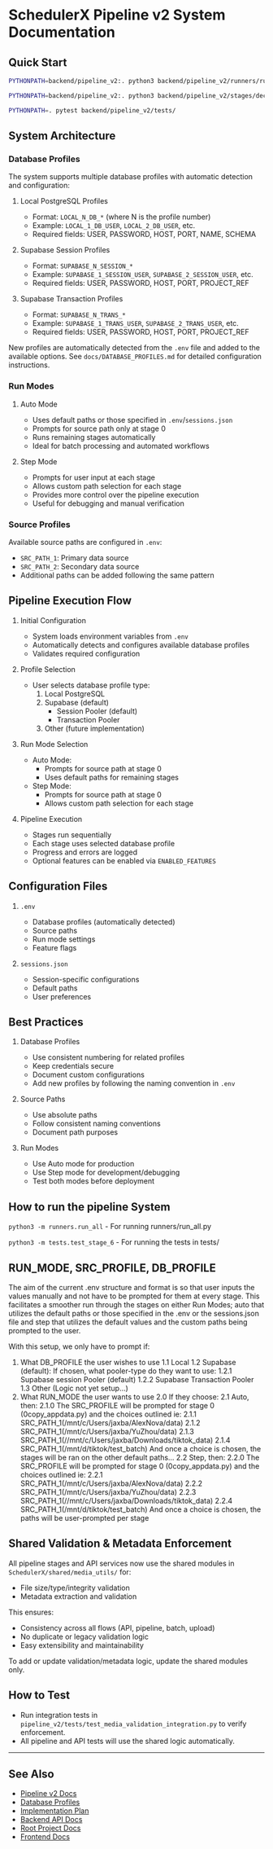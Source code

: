 # SchedulerX Pipeline v2 System Documentation

## Quick Start
```bash
PYTHONPATH=backend/pipeline_v2:. python3 backend/pipeline_v2/runners/run_all.py

PYTHONPATH=backend/pipeline_v2:. python3 backend/pipeline_v2/stages/decode.py

PYTHONPATH=. pytest backend/pipeline_v2/tests/

```

## System Architecture

### Database Profiles
The system supports multiple database profiles with automatic detection and configuration:

1. Local PostgreSQL Profiles
   - Format: `LOCAL_N_DB_*` (where N is the profile number)
   - Example: `LOCAL_1_DB_USER`, `LOCAL_2_DB_USER`, etc.
   - Required fields: USER, PASSWORD, HOST, PORT, NAME, SCHEMA

2. Supabase Session Profiles
   - Format: `SUPABASE_N_SESSION_*`
   - Example: `SUPABASE_1_SESSION_USER`, `SUPABASE_2_SESSION_USER`, etc.
   - Required fields: USER, PASSWORD, HOST, PORT, PROJECT_REF

3. Supabase Transaction Profiles
   - Format: `SUPABASE_N_TRANS_*`
   - Example: `SUPABASE_1_TRANS_USER`, `SUPABASE_2_TRANS_USER`, etc.
   - Required fields: USER, PASSWORD, HOST, PORT, PROJECT_REF

New profiles are automatically detected from the `.env` file and added to the available options. See `docs/DATABASE_PROFILES.md` for detailed configuration instructions.

### Run Modes

1. Auto Mode
   - Uses default paths or those specified in `.env`/`sessions.json`
   - Prompts for source path only at stage 0
   - Runs remaining stages automatically
   - Ideal for batch processing and automated workflows

2. Step Mode
   - Prompts for user input at each stage
   - Allows custom path selection for each stage
   - Provides more control over the pipeline execution
   - Useful for debugging and manual verification

### Source Profiles
Available source paths are configured in `.env`:
- `SRC_PATH_1`: Primary data source
- `SRC_PATH_2`: Secondary data source
- Additional paths can be added following the same pattern

## Pipeline Execution Flow

1. Initial Configuration
   - System loads environment variables from `.env`
   - Automatically detects and configures available database profiles
   - Validates required configuration

2. Profile Selection
   - User selects database profile type:
     1. Local PostgreSQL
     2. Supabase (default)
        - Session Pooler (default)
        - Transaction Pooler
     3. Other (future implementation)

3. Run Mode Selection
   - Auto Mode:
     - Prompts for source path at stage 0
     - Uses default paths for remaining stages
   - Step Mode:
     - Prompts for source path at stage 0
     - Allows custom path selection for each stage

4. Pipeline Execution
   - Stages run sequentially
   - Each stage uses selected database profile
   - Progress and errors are logged
   - Optional features can be enabled via `ENABLED_FEATURES`

## Configuration Files

1. `.env`
   - Database profiles (automatically detected)
   - Source paths
   - Run mode settings
   - Feature flags

2. `sessions.json`
   - Session-specific configurations
   - Default paths
   - User preferences

## Best Practices

1. Database Profiles
   - Use consistent numbering for related profiles
   - Keep credentials secure
   - Document custom configurations
   - Add new profiles by following the naming convention in `.env`

2. Source Paths
   - Use absolute paths
   - Follow consistent naming conventions
   - Document path purposes

3. Run Modes
   - Use Auto mode for production
   - Use Step mode for development/debugging
   - Test both modes before deployment

## How to run the pipeline System
`python3 -m runners.run_all` - For running runners/run_all.py

`python3 -m tests.test_stage_6` - For running the tests in tests/

## RUN_MODE, SRC_PROFILE, DB_PROFILE
The aim of the current .env structure and format is so that user inputs the values manually and not have to be prompted for them at every stage. This facilitates a smoother run through the stages on either Run Modes; auto that utilizes the default paths or those specified in the .env or the sessions.json file and step that utilizes the default values and the custom paths being prompted to the user.

With this setup, we only have to prompt if:
1. What DB_PROFILE the user wishes to use
    1.1 Local
    1.2 Supabase (default):
          If chosen, what pooler-type do they want to use:
             1.2.1 Supabase session Pooler (default)
             1.2.2 Supabase Transaction Pooler
    1.3 Other (Logic not yet setup...)
2. What RUN_MODE the user wants to use
    2.0 If they choose:
        2.1 Auto, then: 
            2.1.0 The SRC_PROFILE will be prompted for stage 0 (0copy_appdata.py) and the choices outlined ie:
                2.1.1 SRC_PATH_1(/mnt/c/Users/jaxba/AlexNova/data)
                2.1.2 SRC_PATH_1(/mnt/c/Users/jaxba/YuZhou/data)
                2.1.3 SRC_PATH_1(//mnt/c/Users/jaxba/Downloads/tiktok_data)
                2.1.4 SRC_PATH_1(/mnt/d/tiktok/test_batch)
            And once a choice is chosen, the stages will be ran on the other default paths...
        2.2 Step, then: 
            2.2.0 The SRC_PROFILE will be prompted for stage 0 (0copy_appdata.py) and the choices outlined ie:
                2.2.1 SRC_PATH_1(/mnt/c/Users/jaxba/AlexNova/data)
                2.2.2 SRC_PATH_1(/mnt/c/Users/jaxba/YuZhou/data)
                2.2.3 SRC_PATH_1(//mnt/c/Users/jaxba/Downloads/tiktok_data)
                2.2.4 SRC_PATH_1(/mnt/d/tiktok/test_batch)
            And once a choice is chosen, the paths will be user-prompted per stage

## Shared Validation & Metadata Enforcement

All pipeline stages and API services now use the shared modules in `SchedulerX/shared/media_utils/` for:
- File size/type/integrity validation
- Metadata extraction and validation

This ensures:
- Consistency across all flows (API, pipeline, batch, upload)
- No duplicate or legacy validation logic
- Easy extensibility and maintainability

To add or update validation/metadata logic, update the shared modules only.

## How to Test
- Run integration tests in `pipeline_v2/tests/test_media_validation_integration.py` to verify enforcement.
- All pipeline and API tests will use the shared logic automatically.

---

## See Also
- [Pipeline v2 Docs](README.md)
- [Database Profiles](DATABASE_PROFILES.md)
- [Implementation Plan](IMPLEMENTATION_PLAN.md)
- [Backend API Docs](../../api/docs/README.md)
- [Root Project Docs](../../../docs/README.md)
- [Frontend Docs](../../../frontend/README.md)